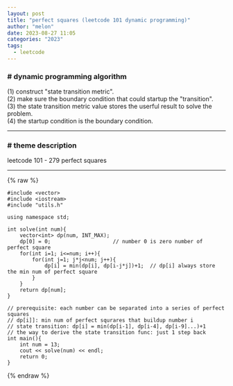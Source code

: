 ```yaml
---
layout: post
title: "perfect squares (leetcode 101 dynamic programming)"
author: "melon"
date: 2023-08-27 11:05
categories: "2023"
tags:
  - leetcode
---
```


### # dynamic programming algorithm
(1) construct "state transition metric".  
(2) make sure the boundary condition that could startup the "transition".  
(3) the state transition metric value stores the userful result to solve the problem.  
(4) the startup condition is the boundary condition.

<hr>

### # theme description
leetcode 101 - 279 perfect squares

<hr>

{% raw %}
```text
#include <vector>
#include <iostream>
#include "utils.h"

using namespace std;

int solve(int num){
    vector<int> dp(num, INT_MAX);
    dp[0] = 0;                    // number 0 is zero number of perfect square
    for(int i=1; i<=num; i++){
        for(int j=1; j*j<num; j++){
            dp[i] = min(dp[i], dp[i-j*j])+1;  // dp[i] always store the min num of perfect square
        }
    }
    return dp[num];
}

// prerequisite: each number can be separated into a series of perfect squares 
// dp[i]]: min num of perfect squrares that buildup number i
// state transition: dp[i] = min(dp[i-1], dp[i-4], dp[i-9]...)+1
// the way to derive the state transition func: just 1 step back
int main(){
    int num = 13;
    cout << solve(num) << endl;
    return 0;
}
```

{% endraw %}
